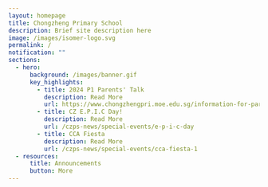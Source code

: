 ```yaml
---
layout: homepage
title: Chongzheng Primary School
description: Brief site description here
image: /images/isomer-logo.svg
permalink: /
notification: ""
sections:
  - hero:
      background: /images/banner.gif
      key_highlights:
        - title: 2024 P1 Parents' Talk
          description: Read More
          url: https://www.chongzhengpri.moe.edu.sg/information-for-parents/useful-information/2024-p1-orientation/
        - title: CZ E.P.I.C Day!
          description: Read More
          url: /czps-news/special-events/e-p-i-c-day
        - title: CCA Fiesta
          description: Read More
          url: /czps-news/special-events/cca-fiesta-1
  - resources:
      title: Announcements
      button: More
---
```

